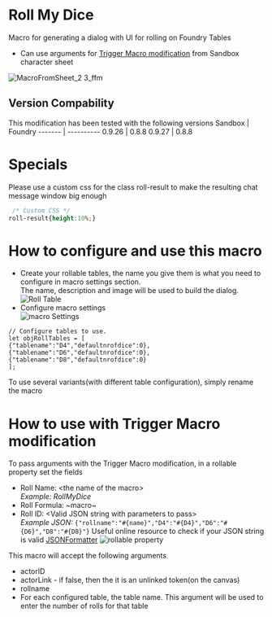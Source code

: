 # Roll My Dice
Macro for generating a dialog with UI for rolling on Foundry Tables

+ Can use arguments for [Trigger Macro modification](https://github.com/Anderware/Foundry-Vtt-Sandbox-Macros/tree/main/Modifications/Trigger%20macro%20from%20character%20sheet) from Sandbox character sheet

![MacroFromSheet_2 3_ffm](https://user-images.githubusercontent.com/81265884/130839256-1f1d54f2-48b4-4f69-8c12-4624583d19ec.gif)

## Version Compability
This modification has been tested with the following versions
Sandbox  | Foundry
-------  | ----------
0.9.26   | 0.8.8
0.9.27   | 0.8.8

# Specials
Please use a custom css for the class roll-result to make the resulting chat message window big enough 
``` css
 /* Custom CSS */
roll-result{height:10%;}
```
# How to configure and use this macro
* Create your rollable tables, the name you give them is what you need to configure in macro settings section.  
The name, description and image will be used to build the dialog.  
![Roll Table](https://user-images.githubusercontent.com/81265884/130842626-07a5b40a-c65a-4582-9990-9d659f5e63e3.png)
* Configure macro settings  
![macro Settings](https://user-images.githubusercontent.com/81265884/130842860-2c5ebb28-6438-4536-9993-1094bb31d0d2.png)  
```
// Configure tables to use.
let objRollTables = [
{"tablename":"D4","defaultnrofdice":0},
{"tablename":"D6","defaultnrofdice":0},
{"tablename":"D8","defaultnrofdice":0}
];
```  

To use several variants(with different table configuration), simply rename the macro

# How to use with Trigger Macro modification
To pass arguments with the Trigger Macro modification, in a rollable property set the fields
+ Roll Name: \<the name of the macro\>  
*Example: RollMyDice*
+ Roll Formula: \~macro\~
+ Roll ID: \<Valid JSON string with parameters to pass\>  
*Example JSON:* ```{"rollname":"#{name}","D4":"#{D4}","D6":"#{D6}","D8":"#{D8}"}``` 
Useful online resource to check if your JSON string is valid [JSONFormatter](https://jsonformatter.org/)
![rollable property](https://user-images.githubusercontent.com/81265884/130851504-549b2d0f-de08-4331-b2c3-c94a6c895aa4.png)
 
 This macro will accept the following arguments
 * actorID
 * actorLink - if false, then the it is an unlinked token(on the canvas)
 * rollname
 * For each configured table, the table name. This argument will be used to enter the number of rolls for that table
 
